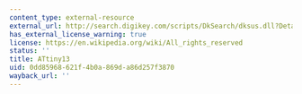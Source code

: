 ```yaml
---
content_type: external-resource
external_url: http://search.digikey.com/scripts/DkSearch/dksus.dll?Detail&name=ATTINY13V-10PU-ND
has_external_license_warning: true
license: https://en.wikipedia.org/wiki/All_rights_reserved
status: ''
title: ATtiny13
uid: 0dd85968-621f-4b0a-869d-a86d257f3870
wayback_url: ''
---
```

